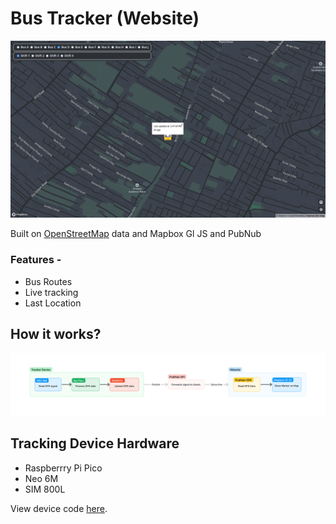 # Bus Tracker (Website)

![Site Home](resources/site_home.png)

Built on [OpenStreetMap](https://www.openstreetmap.org/about/) data and Mapbox Gl JS and PubNub

### Features -

-   Bus Routes
-   Live tracking
-   Last Location

## How it works?

![Working](resources/working.png)

## Tracking Device Hardware

-   Raspberrry Pi Pico
-   Neo 6M
-   SIM 800L

View device code [here](https://github.com/ssDhp/bt-Pico).
